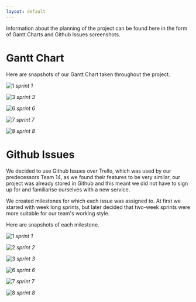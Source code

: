 ```yaml
---
layout: default
---
```

Information about the planning of the project can be found here in the form of Gantt Charts and Github Issues screenshots.

# Gantt Chart
Here are snapshots of our Gantt Chart taken throughout the project.

![1](/media/assessment2/plan_1.png)
*sprint 1*

![3](/media/assessment2/plan_3.png)
*sprint 3*

![6](/media/assessment2/plan_6.png)
*sprint 6*

![7](/media/assessment2/plan_7.png)
*sprint 7*

![8](/media/assessment2/plan_8.png)
*sprint 8*

# Github Issues
We decided to use Github Issues over Trello, which was used by our predecessors Team 14, as we found their features to be very similar, our project was already stored in Github and this meant we did not have to sign up for and familiarise ourselves with a new service.

We created milestones for which each issue was assigned to. At first we started with week long sprints, but later decided that two-week sprints were more suitable for our team's working style.

Here are snapshots of each milestone.

![1](/media/assessment2/sprint1.png)
*sprint 1*

![2](/media/assessment2/sprint2.png)
*sprint 2*

![3](/media/assessment2/sprint3.png)
*sprint 3*

![6](/media/assessment2/sprint6.png)
*sprint 6*

![7](/media/assessment2/sprint7.png)
*sprint 7*

![8](/media/assessment2/sprint8.png)
*sprint 8*